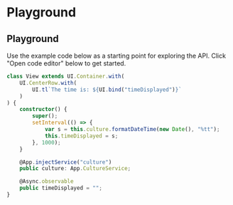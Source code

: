 # Playground
<!-- id: start/playground -->
<!-- slug: playground -->
<!-- sort: 99 -->

## Playground
<!-- type: playground -->
<!-- displayResult: View -->

Use the example code below as a starting point for exploring the API. Click "Open code editor" below to get started.

```typescript
class View extends UI.Container.with(
    UI.CenterRow.with(
        UI.tl`The time is: ${UI.bind("timeDisplayed")}`
    )
) {
    constructor() {
        super();
        setInterval(() => {
            var s = this.culture.formatDateTime(new Date(), "%tt");
            this.timeDisplayed = s;
        }, 1000);
    }

    @App.injectService("culture")
    public culture: App.CultureService;

    @Async.observable
    public timeDisplayed = "";
}
```

